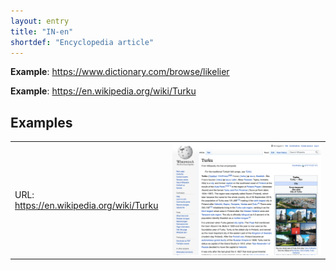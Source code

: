 ```yaml
---
layout: entry
title: "IN-en"
shortdef: "Encyclopedia article"
---
```


**Example**: <https://www.dictionary.com/browse/likelier>

**Example**: <https://en.wikipedia.org/wiki/Turku>

<!-- details -->

## Examples

<table>
  <tr>
    <td>URL: <a href="https://en.wikipedia.org/wiki/Turku">https://en.wikipedia.org/wiki/Turku</a></td>
    <td><img class="thumbnail" src="../static/screenshots/en.wikipedia.org_wiki_Turku--2048x1536.png"></td>
  </tr>
</table>
